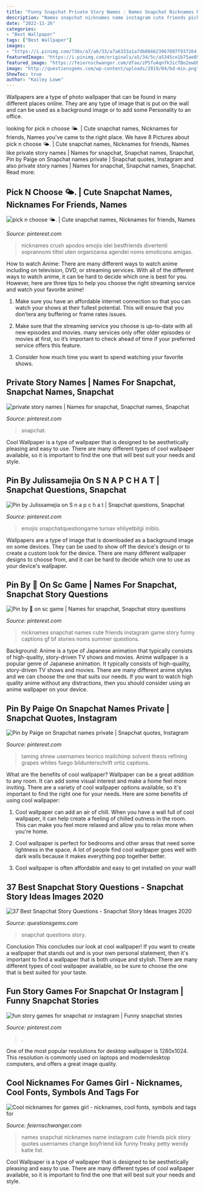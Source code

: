```yaml
---
title: "Funny Snapchat Private Story Names : Names Snapchat Nicknames Name Instagram Cute Friends Pick Story Quotes Usernames Change Boyfriend Kik Funny Freaky Petty Wendy Katie List"
description: "Names snapchat nicknames name instagram cute friends pick story quotes usernames change boyfriend kik funny freaky petty wendy katie list"
date: "2022-11-26"
categories:
- "Best Wallpaper"
tags: ["Best Wallpaper"]
images:
- "https://i.pinimg.com/736x/a7/a6/33/a7a6333a1a7db866623967897f937264.jpg"
featuredImage: "https://i.pinimg.com/originals/a5/34/5c/a5345ce1b75ae85ead82df5a0d97ebb2.png"
featured_image: "https://feiernschwanger.com/dfao/zPSfuAqnfk3icTBo2ewUhAAAAA.jpg"
image: "http://questionsgems.com/wp-content/uploads/2019/04/bd-min.png"
ShowToc: true
author: "Kailey Lowe"
---
```





Wallpapers are a type of photo wallpaper that can be found in many different places online. They are any type of image that is put on the wall and can be used as a background image or to add some Personality to an office.

	

		
looking for pick n choose 🌤. | Cute snapchat names, Nicknames for friends, Names you've came to the right place. We have 8 Pictures about pick n choose 🌤. | Cute snapchat names, Nicknames for friends, Names like private story names | Names for snapchat, Snapchat names, Snapchat, Pin by Paige on Snapchat names private | Snapchat quotes, Instagram and also private story names | Names for snapchat, Snapchat names, Snapchat. Read more:
		
    
## Pick N Choose 🌤. | Cute Snapchat Names, Nicknames For Friends, Names

<img loading=lazy src="https://i.pinimg.com/736x/a7/a6/33/a7a6333a1a7db866623967897f937264.jpg" onerror="this.onerror=null;this.src='https://tse1.mm.bing.net/th?id=OIP.4uPc6BJPezDfKcz1scnzXgHaK8&amp;pid=15.1';" alt="pick n choose 🌤. | Cute snapchat names, Nicknames for friends, Names">

_Source: pinterest.com_

>nicknames crush apodos emojis idei bestfriends divertenti soprannomi tittel uten organizarea agendei noms emoticons amigas. 

	

How to watch Anime: There are many different ways to watch anime including on television, DVD, or streaming services.
With all of the different ways to watch anime, it can be hard to decide which one is best for you. However, here are three tips to help you choose the right streaming service and watch your favorite anime!
1. Make sure you have an affordable internet connection so that you can watch your shows at their fullest potential. This will ensure that you don’tera any buffering or frame rates issues.

2. Make sure that the streaming service you choose is up-to-date with all new episodes and movies. many services only offer older episodes or movies at first, so it’s important to check ahead of time if your preferred service offers this feature.

3. Consider how much time you want to spend watching your favorite shows.

    
## Private Story Names | Names For Snapchat, Snapchat Names, Snapchat

<img loading=lazy src="https://i.pinimg.com/736x/f2/0b/8c/f20b8c2ee77daa29de8bad7b52709ee1.jpg" onerror="this.onerror=null;this.src='https://tse3.mm.bing.net/th?id=OIP.8Kc9YsZPwKxWGVYNmtAtPgHaOs&amp;pid=15.1';" alt="private story names | Names for snapchat, Snapchat names, Snapchat">

_Source: pinterest.com_

>snapchat. 

	

Cool Wallpaper is a type of wallpaper that is designed to be aesthetically pleasing and easy to use. There are many different types of cool wallpaper available, so it is important to find the one that will best suit your needs and style.

    
## Pin By Julissamejia On S N A P C H A T | Snapchat Questions, Snapchat

<img loading=lazy src="https://i.pinimg.com/736x/e3/e1/66/e3e166be0011f456cae4f4e59241865d.jpg" onerror="this.onerror=null;this.src='https://tse3.mm.bing.net/th?id=OIP.8wNKhG6cnCq2fpY0vbj3SQHaNL&amp;pid=15.1';" alt="Pin by Julissamejia on S n a p c h a t | Snapchat questions, Snapchat">

_Source: pinterest.com_

>emojis snapchatquestiongame turnav ehliyetbilgi iniblo. 

	

Wallpapers are a type of image that is downloaded as a background image on some devices. They can be used to show off the device's design or to create a custom look for the device. There are many different wallpaper designs to choose from, and it can be hard to decide which one to use as your device's wallpaper.

    
## Pin By 🌝 On Sc Game | Names For Snapchat, Snapchat Story Questions

<img loading=lazy src="https://i.pinimg.com/736x/3c/e1/43/3ce143e734e440afb15835aade8f2594.jpg" onerror="this.onerror=null;this.src='https://tse1.mm.bing.net/th?id=OIP.SquNa6Hnmhcgpovx3Zfx1QHaNK&amp;pid=15.1';" alt="Pin by 🌝 on sc game | Names for snapchat, Snapchat story questions">

_Source: pinterest.com_

>nicknames snapchat names cute friends instagram game story funny captions gf bf stories noms summer questions. 

	

Background: Anime is a type of Japanese animation that typically consists of high-quality, story-driven TV shows and movies.
Anime wallpaper is a popular genre of Japanese animation. It typically consists of high-quality, story-driven TV shows and movies. There are many different anime styles and we can choose the one that suits our needs. If you want to watch high quality anime without any distractions, then you should consider using an anime wallpaper on your device.

    
## Pin By Paige On Snapchat Names Private | Snapchat Quotes, Instagram

<img loading=lazy src="https://i.pinimg.com/originals/a5/34/5c/a5345ce1b75ae85ead82df5a0d97ebb2.png" onerror="this.onerror=null;this.src='https://tse2.mm.bing.net/th?id=OIP.KZpWzoCq_wbPC1vlPwYDUwHaNJ&amp;pid=15.1';" alt="Pin by Paige on Snapchat names private | Snapchat quotes, Instagram">

_Source: pinterest.com_

>taming shrew usernames teorico mailchimp solvent thesis refining grapes whites fuego bildunterschrift ortiz captions. 

	

What are the benefits of cool wallpaper?
Wallpaper can be a great addition to any room. It can add some visual interest and make a home feel more inviting. There are a variety of cool wallpaper options available, so it's important to find the right one for your needs. Here are some benefits of using cool wallpaper: 
1. Cool wallpaper can add an air of chill. When you have a wall full of cool wallpaper, it can help create a feeling of chilled outness in the room. This can make you feel more relaxed and allow you to relax more when you're home. 

2. Cool wallpaper is perfect for bedrooms and other areas that need some lightness in the space. A lot of people find cool wallpaper goes well with dark walls because it makes everything pop together better. 

3. Cool wallpaper is often affordable and easy to get installed on your wall!

    
## 37 Best Snapchat Story Questions - Snapchat Story Ideas Images 2020

<img loading=lazy src="http://questionsgems.com/wp-content/uploads/2019/04/bd-min.png" onerror="this.onerror=null;this.src='https://tse2.mm.bing.net/th?id=OIP.Sd5RiIkHwkXGMN1poJbSSQAAAA&amp;pid=15.1';" alt="37 Best Snapchat Story Questions - Snapchat Story Ideas Images 2020">

_Source: questionsgems.com_

>snapchat questions story. 

	

Conclusion
This concludes our look at cool wallpaper! If you want to create a wallpaper that stands out and is your own personal statement, then it's important to find a wallpaper that is both unique and stylish. There are many different types of cool wallpaper available, so be sure to choose the one that is best suited for your taste.

    
## Fun Story Games For Snapchat Or Instagram | Funny Snapchat Stories

<img loading=lazy src="https://i.pinimg.com/736x/f2/78/6e/f2786e140251a6221e1042e4a264d907.jpg" onerror="this.onerror=null;this.src='https://tse4.mm.bing.net/th?id=OIP._8lQpTUwe8QOVbV8y70Q4gHaQB&amp;pid=15.1';" alt="fun story games for snapchat or instagram | Funny snapchat stories">

_Source: pinterest.com_

>. 

	

One of the most popular resolutions for desktop wallpaper is 1280x1024. This resolution is commonly used on laptops and moderndesktop computers, and offers a great image quality.

    
## Cool Nicknames For Games Girl - Nicknames, Cool Fonts, Symbols And Tags For

<img loading=lazy src="https://feiernschwanger.com/dfao/zPSfuAqnfk3icTBo2ewUhAAAAA.jpg" onerror="this.onerror=null;this.src='https://tse1.mm.bing.net/th?id=OIP.vfTnzqvCHZNxAXi_aJij_QAAAA&amp;pid=15.1';" alt="Cool nicknames for games girl - nicknames, cool fonts, symbols and tags for">

_Source: feiernschwanger.com_

>names snapchat nicknames name instagram cute friends pick story quotes usernames change boyfriend kik funny freaky petty wendy katie list. 

	

Cool Wallpaper is a type of wallpaper that is designed to be aesthetically pleasing and easy to use. There are many different types of cool wallpaper available, so it is important to find the one that will best suit your needs and style.

